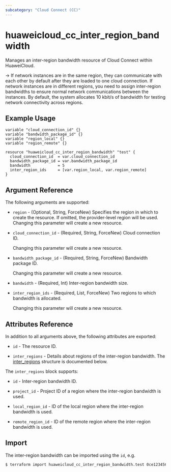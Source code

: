 ```yaml
---
subcategory: "Cloud Connect (CC)"
---
```


# huaweicloud_cc_inter_region_bandwidth

Manages an inter-region bandwidth resource of Cloud Connect within HuaweiCloud.  

-> If network instances are in the same region, they can communicate with each other by default after they are loaded
   to one cloud connection. If network instances are in different regions, you need to assign inter-region bandwidths
   to ensure normal network communications between the instances.
   By default, the system allocates 10 kbit/s of bandwidth for testing network connectivity across regions.

## Example Usage

```hcl
variable "cloud_connection_id" {}
variable "bandwidth_package_id" {}
variable "region_local" {}
variable "region_remote" {}

resource "huaweicloud_cc_inter_region_bandwidth" "test" {
  cloud_connection_id  = var.cloud_connection_id
  bandwidth_package_id = var.bandwidth_package_id
  bandwidth            = 5
  inter_region_ids     = [var.region_local, var.region_remote]
}
```

## Argument Reference

The following arguments are supported:

* `region` - (Optional, String, ForceNew) Specifies the region in which to create the resource.
  If omitted, the provider-level region will be used. Changing this parameter will create a new resource.

* `cloud_connection_id` - (Required, String, ForceNew) Cloud connection ID.

  Changing this parameter will create a new resource.

* `bandwidth_package_id` - (Required, String, ForceNew) Bandwidth package ID.

  Changing this parameter will create a new resource.

* `bandwidth` - (Required, Int) Inter-region bandwidth size.  

* `inter_region_ids` - (Required, List, ForceNew) Two regions to which bandwidth is allocated.  

  Changing this parameter will create a new resource.

## Attributes Reference

In addition to all arguments above, the following attributes are exported:

* `id` - The resource ID.

* `inter_regions` - Details about regions of the inter-region bandwidth.
  The [inter_regions](#interRegionBandwidth_Inter_Regions) structure is documented below.

<a name="interRegionBandwidth_Inter_Regions"></a>
The `inter_regions` block supports:

* `id` - Inter-region bandwidth ID.

* `project_id` - Project ID of a region where the inter-region bandwidth is used.

* `local_region_id` - ID of the local region where the inter-region bandwidth is used.

* `remote_region_id` - ID of the remote region where the inter-region bandwidth is used.

## Import

The inter-region bandwidth can be imported using the `id`, e.g.

```bash
$ terraform import huaweicloud_cc_inter_region_bandwidth.test 0ce123456a00f2591fabc00385ff1234
```
